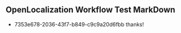 ## OpenLocalization Workflow Test MarkDown
* 7353e678-2036-43f7-b849-c9c9a20d6fbb 
thanks!<!--HONumber=Mar16_HO3-->
